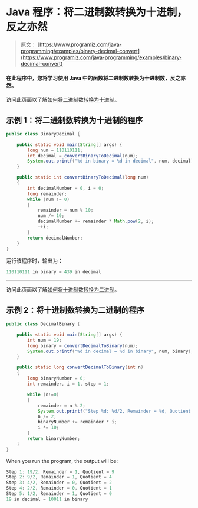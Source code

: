 # Java 程序：将二进制数转换为十进制，反之亦然

> 原文： [https://www.programiz.com/java-programming/examples/binary-decimal-convert](https://www.programiz.com/java-programming/examples/binary-decimal-convert)

#### 在此程序中，您将学习使用 Java 中的函数将二进制数转换为十进制数，反之亦然。

访问此页面以了解[如何将二进制数转换为十进制](http://www.wikihow.com/Convert-from-Binary-to-Decimal "Binary number to Decimal")。

## 示例 1：将二进制数转换为十进制的程序

```java
public class BinaryDecimal {

    public static void main(String[] args) {
        long num = 110110111;
        int decimal = convertBinaryToDecimal(num);
        System.out.printf("%d in binary = %d in decimal", num, decimal);
    }

    public static int convertBinaryToDecimal(long num)
    {
        int decimalNumber = 0, i = 0;
        long remainder;
        while (num != 0)
        {
            remainder = num % 10;
            num /= 10;
            decimalNumber += remainder * Math.pow(2, i);
            ++i;
        }
        return decimalNumber;
    }
}
```

运行该程序时，输出为：

```java
110110111 in binary = 439 in decimal
```

* * *

访问此页面以了解[如何将十进制数转换为二进制](http://www.wikihow.com/Convert-from-Decimal-to-Binary "Binary number to Decimal")。

## 示例 2：将十进制数转换为二进制的程序

```java
public class DecimalBinary {

    public static void main(String[] args) {
        int num = 19;
        long binary = convertDecimalToBinary(num);
        System.out.printf("%d in decimal = %d in binary", num, binary);
    }

    public static long convertDecimalToBinary(int n)
    {
        long binaryNumber = 0;
        int remainder, i = 1, step = 1;

        while (n!=0)
        {
            remainder = n % 2;
            System.out.printf("Step %d: %d/2, Remainder = %d, Quotient = %d\n", step++, n, remainder, n/2);
            n /= 2;
            binaryNumber += remainder * i;
            i *= 10;
        }
        return binaryNumber;
    }
}
```

When you run the program, the output will be:

```java
Step 1: 19/2, Remainder = 1, Quotient = 9
Step 2: 9/2, Remainder = 1, Quotient = 4
Step 3: 4/2, Remainder = 0, Quotient = 2
Step 4: 2/2, Remainder = 0, Quotient = 1
Step 5: 1/2, Remainder = 1, Quotient = 0
19 in decimal = 10011 in binary
```